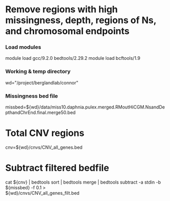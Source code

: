 # Remove regions with high missingness, depth, regions of Ns, and chromosomal endpoints

### Load modules
module load gcc/9.2.0 bedtools/2.29.2
module load bcftools/1.9

### Working & temp directory
wd="/project/berglandlab/connor"

### Missingness bed file
missbed=${wd}/data/miss10.daphnia.pulex.merged.RMoutHiCGM.NsandDepthandChrEnd.final.merge50.bed

# Total CNV regions
cnv=${wd}/cnvs/CNV_all_genes.bed

# Subtract filtered bedfile
cat ${cnv} | bedtools sort | bedtools merge |
bedtools subtract -a stdin -b ${missbed} -f 0.1 > \
${wd}/cnvs/CNV_all_genes_filt.bed
